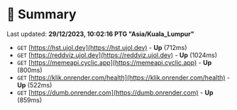 # 📖 Summary
Last updated: **29/12/2023, 10:02:16 PTG "Asia/Kuala_Lumpur"**

- `GET` [https://hst.ujol.dev](https://hst.ujol.dev) - **Up** (712ms)
- `GET` [https://reddviz.ujol.dev](https://reddviz.ujol.dev) - **Up** (1024ms)
- `GET` [https://memeapi.cyclic.app](https://memeapi.cyclic.app) - **Up** (800ms)
- `GET` [https://klik.onrender.com/health](https://klik.onrender.com/health) - **Up** (522ms)
- `GET` [https://dumb.onrender.com](https://dumb.onrender.com) - **Up** (859ms)
